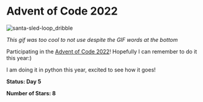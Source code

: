 # Advent of Code 2022

![santa-sled-loop_dribble](https://cdn.dribbble.com/users/6033/screenshots/1400216/santa.gif)

*This gif was too cool to not use despite the GIF words at the bottom*

Participating in the [Advent of Code 2022](https://adventofcode.com/2022)! Hopefully I can remember to do it this year:)

I am doing it in python this year, excited to see how it goes!

**Status: Day 5**

**Number of Stars: 8**

